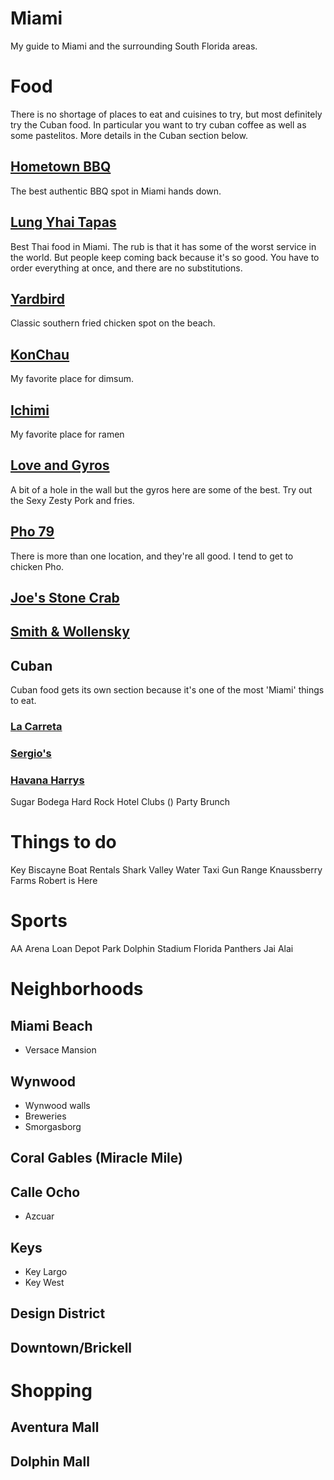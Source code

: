 # Miami
My guide to Miami and the surrounding South Florida areas.

# Food
There is no shortage of places to eat and cuisines to try, but most definitely try the Cuban food. In particular you want to try cuban coffee as well as some pastelitos. More details in the Cuban section below.
## [Hometown BBQ](https://www.yelp.com/biz/hometown-bar-b-que-miami-2?osq=hometown+bbq)
The best authentic BBQ spot in Miami hands down. 
## [Lung Yhai Tapas](https://www.yelp.com/biz/lung-yai-thai-tapas-miami)
Best Thai food in Miami. The rub is that it has some of the worst service in the world. But people keep coming back because it's so good. You have to order everything at once, and there are no substitutions.
## [Yardbird](https://www.yelp.com/biz/yardbird-table-and-bar-miami-beach)
Classic southern fried chicken spot on the beach.
## [KonChau](https://www.yelp.com/biz/kon-chau-restaurant-miami)
My favorite place for dimsum.
## [Ichimi](https://www.yelp.com/biz/ichimi-gables-coral-gables-2)
My favorite place for ramen
## [Love and Gyros](https://www.yelp.com/biz/love-n-gyros-miami-3?osq=love+and+gyros)
A bit of a hole in the wall but the gyros here are some of the best. Try out the Sexy Zesty Pork and fries.
## [Pho 79](https://www.yelp.com/biz/pho-79-miami?osq=Pho+79)
There is more than one location, and they're all good. I tend to get to chicken Pho.
## [Joe's Stone Crab](https://joesstonecrab.com/)
## [Smith & Wollensky](https://www.smithandwollensky.com/our-restaurants/miami-beach/)

## Cuban
Cuban food gets its own section because it's one of the most 'Miami' things to eat. 
### [La Carreta](https://www.lacarreta.com/)
### [Sergio's](https://www.sergios.com/)
### [Havana Harrys](https://www.havanaharrys.com/)


Sugar
Bodega
Hard Rock Hotel
Clubs ()
Party Brunch

# Things to do
Key Biscayne
Boat Rentals
Shark Valley
Water Taxi
Gun Range
Knaussberry Farms
Robert is Here

# Sports
AA Arena
Loan Depot Park
Dolphin Stadium
Florida Panthers
Jai Alai

# Neighborhoods
## Miami Beach
- Versace Mansion
## Wynwood
- Wynwood walls
- Breweries
- Smorgasborg
## Coral Gables (Miracle Mile)
## Calle Ocho
- Azcuar
## Keys
- Key Largo
- Key West
## Design District
##   Downtown/Brickell

# Shopping
## Aventura Mall
## Dolphin Mall
 

